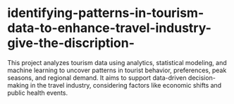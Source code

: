 # identifying-patterns-in-tourism-data-to-enhance-travel-industry-give-the-discription-
This project analyzes tourism data using analytics, statistical modeling, and machine learning to uncover patterns in tourist behavior, preferences, peak seasons, and regional demand. It aims to support data-driven decision-making in the travel industry, considering factors like economic shifts and public health events.
